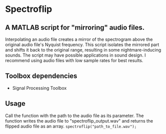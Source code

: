 # Spectroflip
## A MATLAB script for "mirroring" audio files.

Interpolating an audio file creates a mirror of the spectrogram above the original audio file's Nyquist frequency. This script isolates the mirrored part and shifts it back to the original range, resulting in some nightmare-inducing sounds. The script may have possible applications in sound design. I recommend using audio files with low sample rates for best results.

## Toolbox dependencies
* Signal Processing Toolbox

## Usage
Call the function with the path to the audio file as its parameter. The function writes the audio file to "spectroflip_output.wav" and returns the flipped audio file as an array.
```spectroflip("path_to_file.wav");```